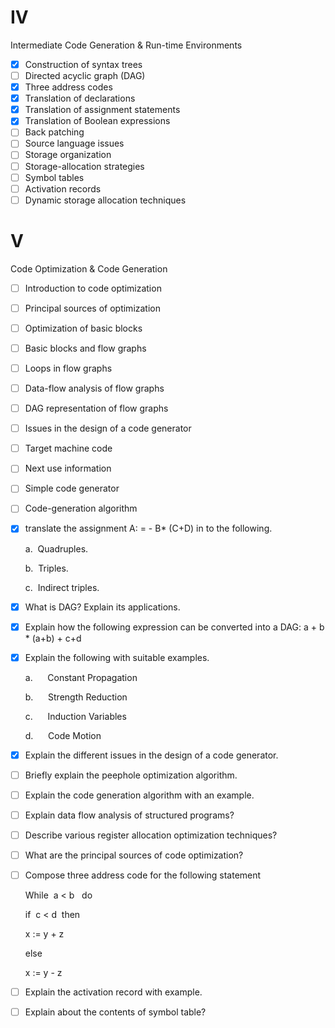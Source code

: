 # IV
Intermediate Code Generation & Run-time Environments
- [x]  Construction of syntax trees
- [ ]  Directed acyclic graph (DAG)
- [x]  Three address codes
- [x]  Translation of declarations
- [x]  Translation of assignment statements
- [x]  Translation of Boolean expressions
- [ ]  Back patching
- [ ]  Source language issues
- [ ]  Storage organization
- [ ]  Storage-allocation strategies
- [ ]  Symbol tables
- [ ]  Activation records
- [ ]  Dynamic storage allocation techniques

# V
Code Optimization & Code Generation

- [ ]  Introduction to code optimization
- [ ]  Principal sources of optimization
- [ ]  Optimization of basic blocks
- [ ]  Basic blocks and flow graphs
- [ ]  Loops in flow graphs
- [ ]  Data-flow analysis of flow graphs
- [ ]  DAG representation of flow graphs
- [ ]  Issues in the design of a code generator
- [ ]  Target machine code
- [ ]  Next use information
- [ ]  Simple code generator
- [ ]  Code-generation algorithm



- [x] translate the assignment A: = - B* (C+D) in to the following.

	a.  Quadruples.
	
	b.  Triples.
	
	c.  Indirect triples.

- [x] What is DAG? Explain its applications.

- [x] Explain how the following expression can be converted into a DAG: a + b * (a+b) + c+d

- [x] Explain the following with suitable examples.

	a.      Constant Propagation
	
	b.      Strength Reduction
	
	c.      Induction Variables
	
	d.      Code Motion

- [x] Explain the different issues in the design of a code generator.

- [ ] Briefly explain the peephole optimization algorithm.

- [ ] Explain the code generation algorithm with an example.

- [ ] Explain data flow analysis of structured programs?

- [ ] Describe various register allocation optimization techniques?

- [ ] What are the principal sources of code optimization?

- [ ] Compose three address code for the following statement

	While  a < b   do
	
	if  c < d  then
	
	x := y + z
	
	else
	
	x := y - z

- [ ] Explain the activation record with example.

- [ ] Explain about the contents of symbol table?